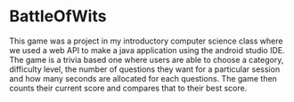 # BattleOfWits
This game was a project in my introductory computer science class where we used a web API to make a java application using the android studio IDE.
The game is a trivia based one where users are able to choose a category, difficulty level, the number of questions they want for a particular session and how many seconds are allocated for each questions. 
The game then counts their current score and compares that to their best score.
